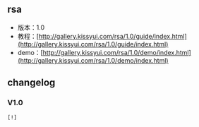 ## rsa

* 版本：1.0
* 教程：[http://gallery.kissyui.com/rsa/1.0/guide/index.html](http://gallery.kissyui.com/rsa/1.0/guide/index.html)
* demo：[http://gallery.kissyui.com/rsa/1.0/demo/index.html](http://gallery.kissyui.com/rsa/1.0/demo/index.html)

## changelog

### V1.0

    [!]


